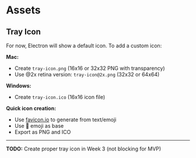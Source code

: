 # Assets

## Tray Icon

For now, Electron will show a default icon. To add a custom icon:

**Mac:**
- Create `tray-icon.png` (16x16 or 32x32 PNG with transparency)
- Use @2x retina version: `tray-icon@2x.png` (32x32 or 64x64)

**Windows:**
- Create `tray-icon.ico` (16x16 icon file)

**Quick icon creation:**
- Use [favicon.io](https://favicon.io) to generate from text/emoji
- Use 🧠 emoji as base
- Export as PNG and ICO

---

**TODO:** Create proper tray icon in Week 3 (not blocking for MVP)

